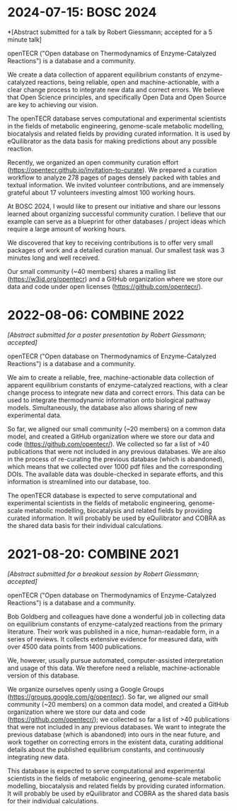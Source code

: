 # 2024-07-15: BOSC 2024

*[Abstract submitted for a talk by Robert Giessmann; accepted for a 5 minute talk]

openTECR ("Open database on Thermodynamics of Enzyme-Catalyzed Reactions") is a database and a community.

We create a data collection of apparent equilibrium constants of enzyme-catalyzed reactions, being reliable, open and machine-actionable, with a clear change process to integrate new data and correct errors. We believe that Open Science principles, and specifically Open Data and Open Source are key to achieving our vision.

The openTECR database serves computational and experimental scientists in the fields of metabolic engineering, genome-scale metabolic modelling, biocatalysis and related fields by providing curated information. It is used by eQuilibrator as the data basis for making predictions about any possible reaction.

Recently, we organized an open community curation effort (https://opentecr.github.io/invitation-to-curate). We prepared a curation workflow to analyze 278 pages of pages densely packed with tables and textual information. We invited volunteer contributions, and are immensely grateful about 17 volunteers investing almost 100 working hours.

At BOSC 2024, I would like to present our initiative and share our lessons learned about organizing successful community curation. I believe that our example can serve as a blueprint for other databases / project ideas which require a large amount of working hours.

We discovered that key to receiving contributions is to offer very small packages of work and a detailed curation manual. Our smallest task was 3 minutes long and well received.

Our small community (~40 members) shares a mailing list (https://w3id.org/opentecr) and a GitHub organization where we store our data and code under open licenses (https://github.com/opentecr/). 



# 2022-08-06: COMBINE 2022

*[Abstract submitted for a poster presentation by Robert Giessmann; accepted]*

openTECR ("Open database on Thermodynamics of Enzyme-Catalyzed Reactions") is a database and a community.

We aim to create a reliable, free, machine-actionable data collection of apparent equilibrium constants of enzyme-catalyzed reactions, with a clear change process to integrate new data and correct errors.
This data can be used to integrate thermodynamic information onto biological pathway models. Simultaneously, the database also allows sharing of new experimental data.

So far, we aligned our small community (~20 members) on a common data model, and created a GitHub organization where we store our data and code (https://github.com/opentecr/). We collected so far a list of >40 publications that were not included in any previous databases. We are also in the process of re-curating the previous database (which is abandoned), which means that we collected over 1000 pdf files and the corresponding DOIs. The available data was double-checked in separate efforts, and this information is streamlined into our database, too.

The openTECR database is expected to serve computational and experimental scientists in the fields of metabolic engineering, genome-scale metabolic modelling, biocatalysis and related fields by providing curated information. It will probably be used by eQuilibrator and COBRA as the shared data basis for their individual calculations.



# 2021-08-20: COMBINE 2021

*[Abstract submitted for a breakout session by Robert Giessmann; accepted]*

openTECR ("Open database on Thermodynamics of Enzyme-Catalyzed Reactions") is a database and a community. 

Bob Goldberg and colleagues have done a wonderful job in collecting data on equilibrium constants of enzyme-catalyzed reactions from the primary literature. Their work was published in a nice, human-readable form, in a series of reviews. It collects extensive evidence for measured data, with over 4500 data points from 1400 publications. 

We, however, usually pursue automated, computer-assisted interpretation and usage of this data. We therefore need a reliable, machine-actionable version of this database.

We organize ourselves openly using a Google Groups (https://groups.google.com/g/opentecr). So far, we aligned our small community (~20 members) on a common data model, and created a GitHub organization where we store our data and code (https://github.com/opentecr/); we collected so far a list of >40 publications that were not included in any previous databases. We want to integrate the previous database (which is abandoned) into ours in the near future, and work together on correcting errors in the existent data, curating additional details about the published equilibrium constants, and continuously integrating new data.

This database is expected to serve computational and experimental scientists in the fields of metabolic engineering, genome-scale metabolic modelling, biocatalysis and related fields by providing curated information. It will probably be used by eQuilibrator and COBRA as the shared data basis for their individual calculations.

